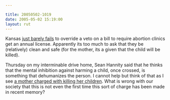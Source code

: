 ```yaml
---

title: 20050502-1019
date: 2005-05-02 15:19:00
layout: rut
---
```


<p> Kansas <a href="http://news.findlaw.com/ap/o/632/04-29-2005/555f0019b6068ea9.html">just
barely fails</a> to override a veto on a bill to require abortion
clinics get an annual license.  Apparently its too much to ask that
they be (relatively) clean and safe (for the mother, its a given
that the child will be killed).</p>

<p>Thursday on my interminable drive home, Sean Hannity
said that he thinks that the mental inhibition against
harming a child, once crossed, is something that dehumanizes
the person.  I cannot help but think of that as I see <a href="http://news.findlaw.com/ap/o/632/04-29-2005/221b000dd5e4ea54.html">a
mother charged with killing her children</a>.  What is wrong with
our society that this is not even the first time this sort of charge
has been made in recent memory?</p>

